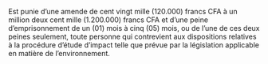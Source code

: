 Est punie d’une amende de cent vingt mille (120.000) francs CFA à un million deux cent mille (1.200.000) francs CFA et d’une peine d’emprisonnement de un (01) mois à cinq (05) mois, ou de l’une de ces deux peines seulement, toute personne qui contrevient aux dispositions relatives à la procédure d’étude d’impact telle que prévue par la législation applicable en matière de l’environnement.